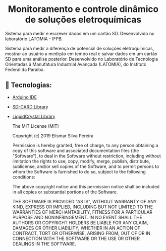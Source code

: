 <html>
  <head>
    <h1><center>Monitoramento e controle dinâmico de soluções eletroquímicas</center></h1>
  </head>
 <body>
    <p>Sistema para medir e escrever dados em um cartão SD. Desenvolvido no laboratório LATOMIA - IFPB.</p>

Sistema para medir a diferença de potencial de soluções eletroquímicas, mostrar ao usuário a medição em tempo real e salvar dados em um cartão SD para uma análise posterior. Desenvolvido no Laboratório de Tecnologia Orientadas à Manufatura Industrial Avançada (LATOMIA), do Instituto Federal da Paraíba. 

## :wrench: Tecnologias:

  - [Arduino IDE](https://www.arduino.cc/)
  
  - [SD-CARD Library](https://github.com/arduino-libraries/SD)
  
  - [LiquidCrystal Library](https://github.com/arduino-libraries/LiquidCrystal)
  
  
        
    The MIT License (MIT)

    Copyright (c) 2019 Elismar Silva Pereira

    Permission is hereby granted, free of charge, to any person obtaining a copy of
    this software and associated documentation files (the "Software"), to deal in
    the Software without restriction, including without limitation the rights to
    use, copy, modify, merge, publish, distribute, sublicense, and/or sell copies of
    the Software, and to permit persons to whom the Software is furnished to do so,
    subject to the following conditions:

    The above copyright notice and this permission notice shall be included in all
    copies or substantial portions of the Software.

    THE SOFTWARE IS PROVIDED "AS IS", WITHOUT WARRANTY OF ANY KIND, EXPRESS OR
    IMPLIED, INCLUDING BUT NOT LIMITED TO THE WARRANTIES OF MERCHANTABILITY, FITNESS
    FOR A PARTICULAR PURPOSE AND NONINFRINGEMENT. IN NO EVENT SHALL THE AUTHORS OR
    COPYRIGHT HOLDERS BE LIABLE FOR ANY CLAIM, DAMAGES OR OTHER LIABILITY, WHETHER
    IN AN ACTION OF CONTRACT, TORT OR OTHERWISE, ARISING FROM, OUT OF OR IN
    CONNECTION WITH THE SOFTWARE OR THE USE OR OTHER DEALINGS IN THE SOFTWARE.
</body>
</html>
